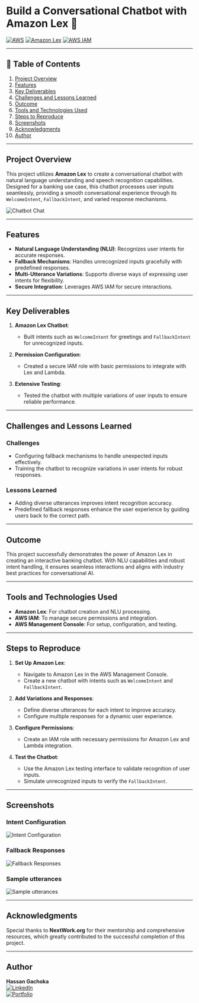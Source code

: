# Build a Conversational Chatbot with Amazon Lex 🤖

[![AWS](https://img.shields.io/badge/AWS-100000?style=flat&logo=amazon&logoColor=FFFFFF&labelColor=5C5C5C&color=FF7300)](https://aws.amazon.com/)
[![Amazon Lex](https://img.shields.io/badge/Amazon_Lex-100000?style=flat&logo=Amazon&logoColor=white&labelColor=494949&color=569A31)](https://aws.amazon.com/lex/)
[![AWS IAM](https://img.shields.io/badge/AWS_IAM-100000?style=flat&logo=amazonaws&logoColor=white&labelColor=232F3E&color=FF9900)](https://aws.amazon.com/iam/)

---

## 📜 Table of Contents

1. [Project Overview](#project-overview)
2. [Features](#features)
3. [Key Deliverables](#key-deliverables)
4. [Challenges and Lessons Learned](#challenges-and-lessons-learned)
5. [Outcome](#outcome)
6. [Tools and Technologies Used](#tools-and-technologies-used)
7. [Steps to Reproduce](#steps-to-reproduce)
8. [Screenshots](#screenshots)
9. [Acknowledgments](#acknowledgments)
10. [Author](#author)

---

## Project Overview

This project utilizes **Amazon Lex** to create a conversational chatbot with natural language understanding and speech recognition capabilities. Designed for a banking use case, this chatbot processes user inputs seamlessly, providing a smooth conversational experience through its `WelcomeIntent`, `FallbackIntent`, and varied response mechanisms.

![Chatbot Chat](./Images/test-draft.png)

---

## Features

- **Natural Language Understanding (NLU)**: Recognizes user intents for accurate responses.
- **Fallback Mechanisms**: Handles unrecognized inputs gracefully with predefined responses.
- **Multi-Utterance Variations**: Supports diverse ways of expressing user intents for flexibility.
- **Secure Integration**: Leverages AWS IAM for secure interactions.

---

## Key Deliverables

1. **Amazon Lex Chatbot**:
   - Built intents such as `WelcomeIntent` for greetings and `FallbackIntent` for unrecognized inputs.

2. **Permission Configuration**:
   - Created a secure IAM role with basic permissions to integrate with Lex and Lambda.

3. **Extensive Testing**:
   - Tested the chatbot with multiple variations of user inputs to ensure reliable performance.

---

## Challenges and Lessons Learned

### Challenges
- Configuring fallback mechanisms to handle unexpected inputs effectively.
- Training the chatbot to recognize variations in user intents for robust responses.

### Lessons Learned
- Adding diverse utterances improves intent recognition accuracy.
- Predefined fallback responses enhance the user experience by guiding users back to the correct path.

---

## Outcome

This project successfully demonstrates the power of Amazon Lex in creating an interactive banking chatbot. With NLU capabilities and robust intent handling, it ensures seamless interactions and aligns with industry best practices for conversational AI.

---

## Tools and Technologies Used

- **Amazon Lex**: For chatbot creation and NLU processing.
- **AWS IAM**: To manage secure permissions and integration.
- **AWS Management Console**: For setup, configuration, and testing.

---

## Steps to Reproduce

1. **Set Up Amazon Lex**:
   - Navigate to Amazon Lex in the AWS Management Console.
   - Create a new chatbot with intents such as `WelcomeIntent` and `FallbackIntent`.

2. **Add Variations and Responses**:
   - Define diverse utterances for each intent to improve accuracy.
   - Configure multiple responses for a dynamic user experience.

3. **Configure Permissions**:
   - Create an IAM role with necessary permissions for Amazon Lex and Lambda integration.

4. **Test the Chatbot**:
   - Use the Amazon Lex testing interface to validate recognition of user inputs.
   - Simulate unrecognized inputs to verify the `FallbackIntent`.

---

## Screenshots

### Intent Configuration  
![Intent Configuration](./Images/welcome-intent.png)

### Fallback Responses  
![Fallback Responses](./Images/fallback.png)

### Sample utterances  
![Sample utterances](./Images/sample-utterances.png)

---

## Acknowledgments

Special thanks to **NextWork.org** for their mentorship and comprehensive resources, which greatly contributed to the successful completion of this project.

---

## Author

**Hassan Gachoka**  
[![LinkedIn](https://img.shields.io/badge/LinkedIn-Connect-blue?style=flat&logo=linkedin)](https://linkedin.com/in/gachokahassan)  
[![Portfolio](https://img.shields.io/badge/Portfolio-Explore-brightgreen)](https://learn.nextwork.org/overwhelmed_cyan_adorable_thunder/portfolio) 
